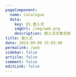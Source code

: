 ```yaml
---
pageComponent: 
  name: Catalogue
  data: 
    key: 01.嵌入式
    imgUrl: /img/web.png
    description: 嵌入式文章总结
title: 嵌入式
date: 2024-09-08 15:03:00
permalink: /web
sidebar: false
article: false
comment: false
editLink: false
---
```


